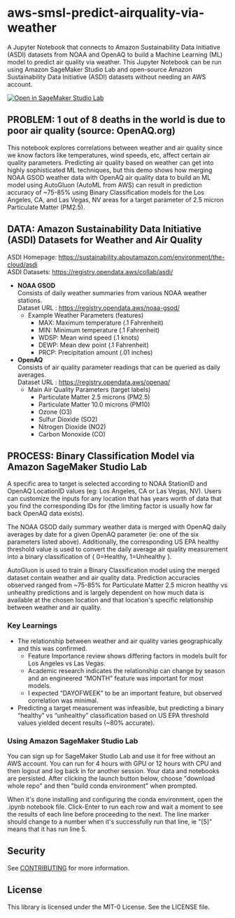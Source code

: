 # aws-smsl-predict-airquality-via-weather
A Jupyter Notebook that connects to Amazon Sustainability Data Initiative (ASDI) datasets from NOAA and OpenAQ to build a Machine Learning (ML) model to predict air quality via weather. This Jupyter Notebook can be run using Amazon SageMaker Studio Lab and open-source Amazon Sustainability Data Initiative (ASDI) datasets without needing an AWS account.

[![Open in SageMaker Studio Lab](https://studiolab.sagemaker.aws/studiolab.svg)](https://studiolab.sagemaker.aws/import/github/aws/studio-lab-examples/blob/main/natural-language-processing/NLP_Disaster_Recovery_Translation.ipynb)

## PROBLEM: 1 out of 8 deaths in the world is due to poor air quality (source: OpenAQ.org)
This notebook explores correlations between weather and air quality since we know factors like temperatures, wind speeds, etc, affect certain air quality parameters. Predicting air quality based on weather can get into highly sophisticated ML techniques, but this demo shows how merging NOAA GSOD weather data with OpenAQ air quality data to build an ML model using AutoGluon (AutoML from AWS) can result in prediction accuracy of ~75-85% using Binary Classification models for the Los Angeles, CA, and Las Vegas, NV areas for a target parameter of 2.5 micron Particulate Matter (PM2.5).

## DATA: Amazon Sustainability Data Initiative (ASDI) Datasets for Weather and Air Quality
ASDI Homepage: https://sustainability.aboutamazon.com/environment/the-cloud/asdi \
ASDI Datasets: https://registry.opendata.aws/collab/asdi/

- **NOAA GSOD**\
  Consists of daily weather summaries from various NOAA weather stations.\
  Dataset URL : https://registry.opendata.aws/noaa-gsod/
  - Example Weather Parameters (features)
    - MAX: Maximum temperature (.1 Fahrenheit)
    - MIN: Minimum temperature (.1 Fahrenheit)
    - WDSP: Mean wind speed (.1 knots)
    - DEWP: Mean dew point (.1 Fahrenheit)
    - PRCP: Precipitation amount (.01 inches)
- **OpenAQ**\
  Consists of air quality parameter readings that can be queried as daily averages.\
  Dataset URL : https://registry.opendata.aws/openaq/
  - Main Air Quality Parameters (target labels)
    - Particulate Matter 2.5 microns (PM2.5)
    - Particulate Matter 10.0 microns (PM10)
    - Ozone (O3)
    - Sulfur Dioxide (SO2)
    - Nitrogen Dioxide (NO2)
    - Carbon Monoxide (CO)

## PROCESS: Binary Classification Model via Amazon SageMaker Studio Lab
A specific area to target is selected according to NOAA StationID and OpenAQ LocationID values (eg: Los Angeles, CA or Las Vegas, NV).  Users can customize the inputs for any location that has years worth of data that you find the corresponding IDs for (the limiting factor is usually how far back OpenAQ data exists).

The NOAA GSOD daily summary weather data is merged with OpenAQ daily averages by date for a given OpenAQ parameter (ie: one of the six parameters listed above). Additionally, the corresponding US EPA healthy threshold value is used to convert the daily average air quality measurement into a binary classification of { 0=Healthy, 1=Unhealthy }.

AutoGluon is used to train a Binary Classification model using the merged dataset contain weather and air quality data.  Prediction accuracies observed ranged from ~75-85% for Particulate Matter 2.5 micron healthy vs unhealthy predictions and is largely dependent on how much data is available at the chosen location and that location's specific relationship between weather and air quality.

### Key Learnings
- The relationship between weather and air quality varies geographically and this was confirmed.
  - Feature Importance review shows differing factors in models built for Los Angeles vs Las Vegas.
  - Academic research indicates the relationship can change by season and an engineered “MONTH” feature was important for most models.
  - I expected “DAYOFWEEK” to be an important feature, but observed correlation was minimal.
- Predicting a target measurement was infeasible, but predicting a binary “healthy” vs “unhealthy” classification based on US EPA threshold values yielded decent results (~80% accurate).

### Using Amazon SageMaker Studio Lab
You can sign up for SageMaker Studio Lab and use it for free without an AWS account. You can run for 4 hours with GPU or 12 hours with CPU and then logout and log back in for another session. Your data and notebooks are persisted. After clicking the launch button below, choose "download whole repo" and then "build conda environment" when prompted.

When it's done installing and configuring the conda environment, open the .ipynb notebook file. Click-Enter to run each row and wait a moment to see the results of each line before proceeding to the next. The line marker should change to a number when it's successfully run that line, ie "[5]" means that it has run line 5.

## Security

See [CONTRIBUTING](CONTRIBUTING.md#security-issue-notifications) for more information.

## License

This library is licensed under the MIT-0 License. See the LICENSE file.